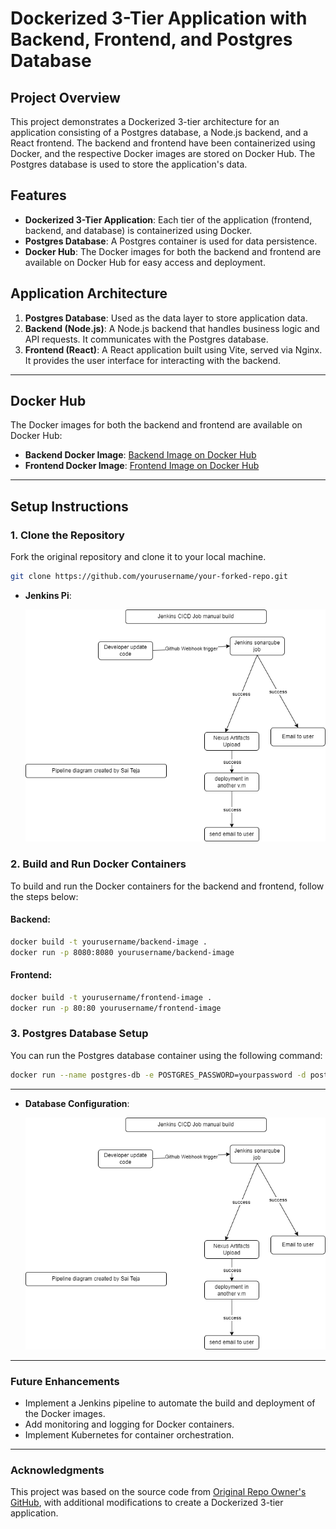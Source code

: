 # Dockerized 3-Tier Application with Backend, Frontend, and Postgres Database

## Project Overview
This project demonstrates a Dockerized 3-tier architecture for an application consisting of a Postgres database, a Node.js backend, and a React frontend. The backend and frontend have been containerized using Docker, and the respective Docker images are stored on Docker Hub. The Postgres database is used to store the application's data.

## Features
- **Dockerized 3-Tier Application**: Each tier of the application (frontend, backend, and database) is containerized using Docker.
- **Postgres Database**: A Postgres container is used for data persistence.
- **Docker Hub**: The Docker images for both the backend and frontend are available on Docker Hub for easy access and deployment.

## Application Architecture
1. **Postgres Database**: Used as the data layer to store application data.
2. **Backend (Node.js)**: A Node.js backend that handles business logic and API requests. It communicates with the Postgres database.
3. **Frontend (React)**: A React application built using Vite, served via Nginx. It provides the user interface for interacting with the backend.

---

## Docker Hub
The Docker images for both the backend and frontend are available on Docker Hub:

- **Backend Docker Image**: [Backend Image on Docker Hub](https://hub.docker.com/repository/docker/saiteja19799/lms/general)
- **Frontend Docker Image**: [Frontend Image on Docker Hub](https://hub.docker.com/repository/docker/saiteja19799/lms-fe/general)

---

## Setup Instructions

### 1. Clone the Repository
Fork the original repository and clone it to your local machine.

```bash
git clone https://github.com/yourusername/your-forked-repo.git
```
- **Jenkins Pi**:

  ![Jenkins Pipeline Diagram](https://github.com/saitejat1907/lms/blob/main/Jenkins%20Projects/CICD%20PIPELINE%20USING%20MANUAL%20JOB%20CREATION/pipeline1.png)

### 2. Build and Run Docker Containers
To build and run the Docker containers for the backend and frontend, follow the steps below:

#### Backend:
```bash
docker build -t yourusername/backend-image .
docker run -p 8080:8080 yourusername/backend-image
```
#### Frontend:
```bash
docker build -t yourusername/frontend-image .
docker run -p 80:80 yourusername/frontend-image
```
### 3. Postgres Database Setup
You can run the Postgres database container using the following command:

```bash
docker run --name postgres-db -e POSTGRES_PASSWORD=yourpassword -d postgres
```

---

- **Database Configuration**:

  ![Database Configuration](https://github.com/saitejat1907/lms/blob/main/Jenkins%20Projects/CICD%20PIPELINE%20USING%20MANUAL%20JOB%20CREATION/pipeline1.png)

---

### Future Enhancements
- Implement a Jenkins pipeline to automate the build and deployment of the Docker images.
- Add monitoring and logging for Docker containers.
- Implement Kubernetes for container orchestration.

---

### Acknowledgments
This project was based on the source code from [Original Repo Owner's GitHub](https://github.com/ravi2krishna/lms), with additional modifications to create a Dockerized 3-tier application.
